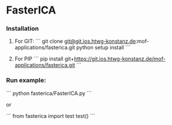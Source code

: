 # FasterICA


### Installation

1. For GIT:
´´´ 
git clone git@git.ios.htwg-konstanz.de:mof-applications/fasterica.git
python setup install
´´´

2. For PIP
´´´
pip install git+https://git.ios.htwg-konstanz.de/mof-applications/fasterica.git
´´´

### Run example:
´´´
python fasterica/FasterICA.py 
´´´

or

´´´
from fasterica import test
test()
´´´
